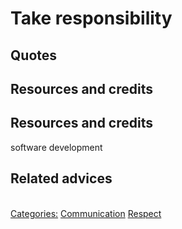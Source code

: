 # Take responsibility





## Quotes

## Resources and credits

## Resources and credits
software development
## Related advices


<br/>[Categories:](../Categories/index.md) [Communication](../Categories/Communication.md) [Respect](../Categories/Respect.md)